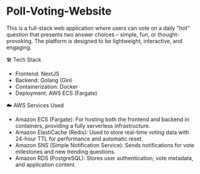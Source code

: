 # Poll-Voting-Website
This is a full-stack web application where users can vote on a daily "hot" question that presents two answer choices – simple, fun, or thought-provoking. The platform is designed to be lightweight, interactive, and engaging.

🛠️ Tech Stack
- Frontend: NextJS
- Backend: Golang (Gin)
- Containerization: Docker
- Deployment: AWS ECS (Fargate)

☁️ AWS Services Used
- Amazon ECS (Fargate): For hosting both the frontend and backend in containers, providing a fully serverless infrastructure.
- Amazon ElastiCache (Redis): Used to store real-time voting data with 24-hour TTL for performance and automatic reset.
- Amazon SNS (Simple Notification Service): Sends notifications for vote milestones and new trending questions.
- Amazon RDS (PostgreSQL): Stores user authentication, vote metadata, and application content.
